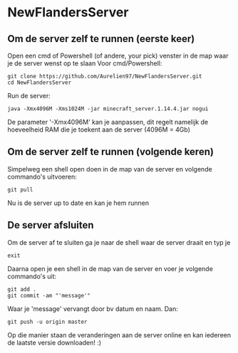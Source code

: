 # NewFlandersServer

## Om de server zelf te runnen (eerste keer)
Open een cmd of Powershell (of andere, your pick) venster in de map waar je de server wenst op te slaan
Voor cmd/Powershell:
```
git clone https://github.com/Aurelien97/NewFlandersServer.git
cd NewFlandersServer
```

Run de server:
```
java -Xmx4096M -Xms1024M -jar minecraft_server.1.14.4.jar nogui
```
De parameter '-Xmx4096M' kan je aanpassen, dit regelt namelijk de hoeveelheid RAM die je toekent aan de server (4096M = 4Gb)

##  Om de server zelf te runnen (volgende keren)
Simpelweg een shell open doen in de map van de server en volgende commando's uitvoeren:
```
git pull
```
Nu is de server up to date en kan je hem runnen

## De server afsluiten
Om de server af te sluiten ga je naar de shell waar de server draait en typ je
```
exit
```

Daarna open je een shell in de map van de server en voer je volgende commando's uit:
```
git add .
git commit -am "'message'"
```
Waar je 'message' vervangt door bv datum en naam.
Dan:
```
git push -u origin master
```
Op die manier staan de veranderingen aan de server online en kan iedereen de laatste versie downloaden! :)
